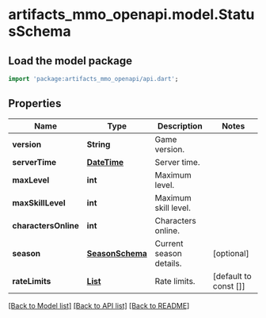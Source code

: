 # artifacts_mmo_openapi.model.StatusSchema

## Load the model package
```dart
import 'package:artifacts_mmo_openapi/api.dart';
```

## Properties
Name | Type | Description | Notes
------------ | ------------- | ------------- | -------------
**version** | **String** | Game version. | 
**serverTime** | [**DateTime**](DateTime.md) | Server time. | 
**maxLevel** | **int** | Maximum level. | 
**maxSkillLevel** | **int** | Maximum skill level. | 
**charactersOnline** | **int** | Characters online. | 
**season** | [**SeasonSchema**](SeasonSchema.md) | Current season details. | [optional] 
**rateLimits** | [**List<RateLimitSchema>**](RateLimitSchema.md) | Rate limits. | [default to const []]

[[Back to Model list]](../README.md#documentation-for-models) [[Back to API list]](../README.md#documentation-for-api-endpoints) [[Back to README]](../README.md)


